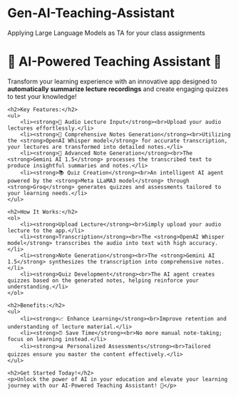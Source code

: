 # Gen-AI-Teaching-Assistant
Applying Large Language Models as TA for your class assignments
<!DOCTYPE html>
<html lang="en">
<head>
    <meta charset="UTF-8">
    <meta name="viewport" content="width=device-width, initial-scale=1.0">
    <title>AI-Powered Teaching Assistant</title>
</head>
<body>
    <h1>🌟 AI-Powered Teaching Assistant 🌟</h1>
    <p>Transform your learning experience with an innovative app designed to <strong>automatically summarize lecture recordings</strong> and create engaging quizzes to test your knowledge!</p>

    <h2>Key Features:</h2>
    <ul>
        <li><strong>🎤 Audio Lecture Input</strong><br>Upload your audio lectures effortlessly.</li>
        <li><strong>📝 Comprehensive Notes Generation</strong><br>Utilizing the <strong>OpenAI Whisper model</strong> for accurate transcription, your lectures are transformed into detailed notes.</li>
        <li><strong>🤖 Advanced Note Generation</strong><br>The <strong>Gemini AI 1.5</strong> processes the transcribed text to produce insightful summaries and notes.</li>
        <li><strong>📚 Quiz Creation</strong><br>An intelligent AI agent powered by the <strong>Meta LLaMA3 model</strong> through <strong>Groq</strong> generates quizzes and assessments tailored to your learning needs.</li>
    </ul>

    <h2>How It Works:</h2>
    <ol>
        <li><strong>Upload Lecture</strong><br>Simply upload your audio lecture to the app.</li>
        <li><strong>Transcription</strong><br>The <strong>OpenAI Whisper model</strong> transcribes the audio into text with high accuracy.</li>
        <li><strong>Note Generation</strong><br>The <strong>Gemini AI 1.5</strong> synthesizes the transcription into comprehensive notes.</li>
        <li><strong>Quiz Development</strong><br>The AI agent creates quizzes based on the generated notes, helping reinforce your understanding.</li>
    </ol>

    <h2>Benefits:</h2>
    <ul>
        <li><strong>📈 Enhance Learning</strong><br>Improve retention and understanding of lecture material.</li>
        <li><strong>⏰ Save Time</strong><br>No more manual note-taking; focus on learning instead.</li>
        <li><strong>📊 Personalized Assessments</strong><br>Tailored quizzes ensure you master the content effectively.</li>
    </ul>

    <h2>Get Started Today!</h2>
    <p>Unlock the power of AI in your education and elevate your learning journey with our AI-Powered Teaching Assistant! 🚀</p>
</body>
</html>
